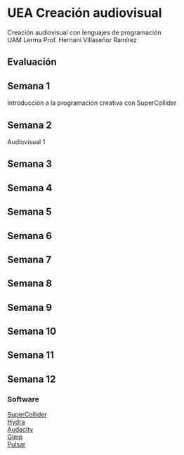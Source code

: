 # UEA Creación audiovisual
Creación audiovisual con lenguajes de programación  
UAM Lerma
Prof. Hernani Villaseñor Ramírez
## Evaluación
## Semana 1
Introducción a la programación creativa con SuperCollider  
## Semana 2
Audiovisual 1  
## Semana 3
## Semana 4
## Semana 5
## Semana 6
## Semana 7
## Semana 8
## Semana 9
## Semana 10
## Semana 11
## Semana 12
### Software
[SuperCollider](https://supercollider.github.io/)  
[Hydra](https://hydra.ojack.xyz/)  
[Audacity](https://www.audacityteam.org/download/)  
[Gimp](https://www.gimp.org/)  
[Pulsar](https://pulsar-edit.dev/)  
